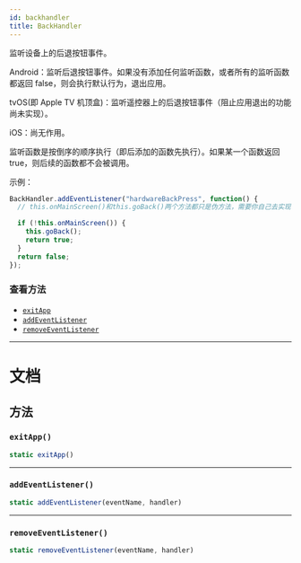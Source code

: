 ```yaml
---
id: backhandler
title: BackHandler
---
```


监听设备上的后退按钮事件。

Android：监听后退按钮事件。如果没有添加任何监听函数，或者所有的监听函数都返回 false，则会执行默认行为，退出应用。

tvOS(即 Apple TV 机顶盒)：监听遥控器上的后退按钮事件（阻止应用退出的功能尚未实现）。

iOS：尚无作用。

监听函数是按倒序的顺序执行（即后添加的函数先执行）。如果某一个函数返回 true，则后续的函数都不会被调用。

示例：

```javascript
BackHandler.addEventListener("hardwareBackPress", function() {
  // this.onMainScreen()和this.goBack()两个方法都只是伪方法，需要你自己去实现！

  if (!this.onMainScreen()) {
    this.goBack();
    return true;
  }
  return false;
});
```

### 查看方法

* [`exitApp`](backhandler.md#exitapp)
* [`addEventListener`](backhandler.md#addeventlistener)
* [`removeEventListener`](backhandler.md#removeeventlistener)

---

# 文档

## 方法

### `exitApp()`

```javascript
static exitApp()
```

---

### `addEventListener()`

```javascript
static addEventListener(eventName, handler)
```

---

### `removeEventListener()`

```javascript
static removeEventListener(eventName, handler)
```
